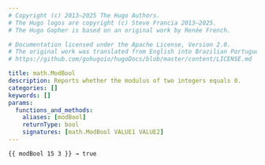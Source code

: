 ```yaml
---
# Copyright (c) 2013–2025 The Hugo Authors.
# The Hugo logos are copyright (c) Steve Francia 2013–2025.
# The Hugo Gopher is based on an original work by Renée French.

# Documentation licensed under the Apache License, Version 2.0.
# The original work was translated from English into Brazilian Portuguese.
# https://github.com/gohugoio/hugoDocs/blob/master/content/LICENSE.md

title: math.ModBool
description: Reports whether the modulus of two integers equals 0.
categories: []
keywords: []
params:
  functions_and_methods:
    aliases: [modBool]
    returnType: bool
    signatures: [math.ModBool VALUE1 VALUE2]
---
```


```go-html-template
{{ modBool 15 3 }} → true
```
